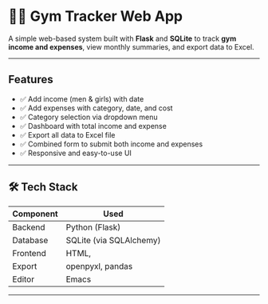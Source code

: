# 🏋️‍♂️ Gym Tracker Web App

A simple web-based system built with **Flask** and **SQLite** to track **gym income and expenses**, view monthly summaries, and export data to Excel.

---

##  Features

- ✅ Add income (men & girls) with date
- ✅ Add expenses with category, date, and cost
- ✅ Category selection via dropdown menu
- ✅ Dashboard with total income and expense
- ✅ Export all data to Excel file
- ✅ Combined form to submit both income and expenses
- ✅ Responsive and easy-to-use UI

---

## 🛠️ Tech Stack

| Component | Used |
|----------|------|
| Backend  | Python (Flask) |
| Database | SQLite (via SQLAlchemy) |
| Frontend | HTML, |
| Export   | openpyxl, pandas |
| Editor   | Emacs  |

---



